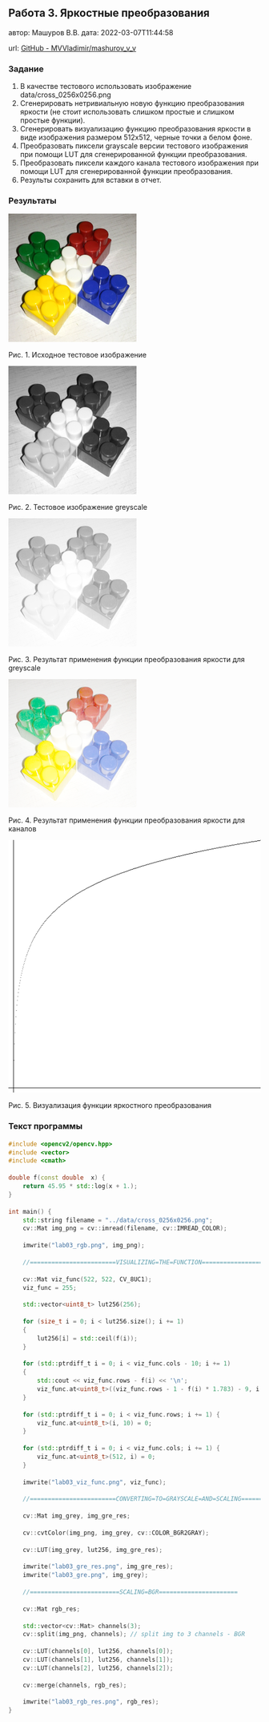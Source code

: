 ## Работа 3. Яркостные преобразования
автор: Машуров В.В.
дата: 2022-03-07T11:44:58

url: [GitHub - MVVladimir/mashurov_v_v](https://github.com/MVVladimir/mashurov_v_v.git)

### Задание
1. В качестве тестового использовать изображение data/cross_0256x0256.png
2. Сгенерировать нетривиальную новую функцию преобразования яркости (не стоит использовать слишком простые и слишком простые функции).
3. Сгенерировать визуализацию функцию преобразования яркости в виде изображения размером 512x512, черные точки а белом фоне.
4. Преобразовать пиксели grayscale версии тестового изображения при помощи LUT для сгенерированной функции преобразования.
4. Преобразовать пиксели каждого канала тестового изображения при помощи LUT для сгенерированной функции преобразования.
5. Результы сохранить для вставки в отчет.

### Результаты

![](lab03_rgb.png)

Рис. 1. Исходное тестовое изображение

![](lab03_gre.png)

Рис. 2. Тестовое изображение greyscale

![](lab03_gre_res.png)

Рис. 3. Результат применения функции преобразования яркости для greyscale

![](lab03_rgb_res.png)

Рис. 4. Результат применения функции преобразования яркости для каналов

![](lab03_viz_func.png)

Рис. 5. Визуализация функции яркостного преобразования

### Текст программы

```cpp
#include <opencv2/opencv.hpp>
#include <vector>
#include <cmath>

double f(const double  x) {
    return 45.95 * std::log(x + 1.);
}  

int main() {
    std::string filename = "../data/cross_0256x0256.png";
    cv::Mat img_png = cv::imread(filename, cv::IMREAD_COLOR);

    imwrite("lab03_rgb.png", img_png);

    //========================VISUALIZING=THE=FUNCTION========================

    cv::Mat viz_func(522, 522, CV_8UC1);
    viz_func = 255;

    std::vector<uint8_t> lut256(256);

    for (size_t i = 0; i < lut256.size(); i += 1)
    {
        lut256[i] = std::ceil(f(i));
    }

    for (std::ptrdiff_t i = 0; i < viz_func.cols - 10; i += 1)
    {
        std::cout << viz_func.rows - f(i) << '\n';
        viz_func.at<uint8_t>((viz_func.rows - 1 - f(i) * 1.783) - 9, i + 10) = 0;
    }

    for (std::ptrdiff_t i = 0; i < viz_func.rows; i += 1) {
        viz_func.at<uint8_t>(i, 10) = 0;
    }

    for (std::ptrdiff_t i = 0; i < viz_func.cols; i += 1) {
        viz_func.at<uint8_t>(512, i) = 0;
    }

    imwrite("lab03_viz_func.png", viz_func);

    //========================CONVERTING=TO=GRAYSCALE=AND=SCALING=======================

    cv::Mat img_grey, img_gre_res;

    cv::cvtColor(img_png, img_grey, cv::COLOR_BGR2GRAY);

    cv::LUT(img_grey, lut256, img_gre_res);

    imwrite("lab03_gre_res.png", img_gre_res);
    imwrite("lab03_gre.png", img_grey);

    //=========================SCALING=BGR======================

    cv::Mat rgb_res;

    std::vector<cv::Mat> channels(3);
    cv::split(img_png, channels); // split img to 3 channels - BGR

    cv::LUT(channels[0], lut256, channels[0]);
    cv::LUT(channels[1], lut256, channels[1]);
    cv::LUT(channels[2], lut256, channels[2]);

    cv::merge(channels, rgb_res);

    imwrite("lab03_rgb_res.png", rgb_res);
}
```

